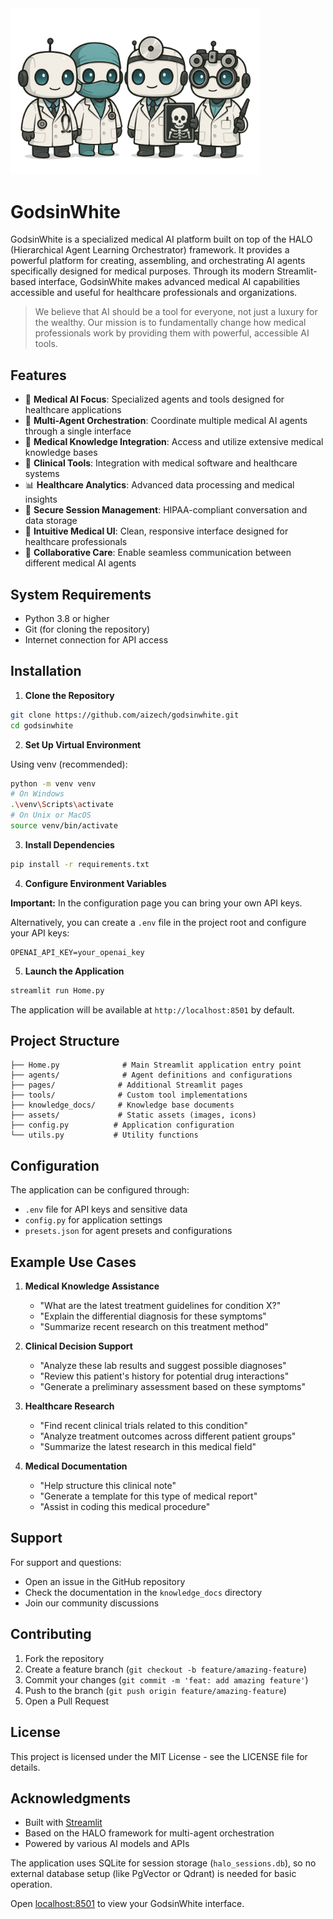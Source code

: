 <img src="assets/godsinwhite_team.png" alt="" width="400"/>

# GodsinWhite

GodsinWhite is a specialized medical AI platform built on top of the HALO (Hierarchical Agent Learning Orchestrator) framework. It provides a powerful platform for creating, assembling, and orchestrating AI agents specifically designed for medical purposes. Through its modern Streamlit-based interface, GodsinWhite makes advanced medical AI capabilities accessible and useful for healthcare professionals and organizations.

> We believe that AI should be a tool for everyone, not just a luxury for the wealthy. Our mission is to fundamentally change how medical professionals work by providing them with powerful, accessible AI tools.

## Features

- 🏥 **Medical AI Focus**: Specialized agents and tools designed for healthcare applications
- 🤖 **Multi-Agent Orchestration**: Coordinate multiple medical AI agents through a single interface
- 🧠 **Medical Knowledge Integration**: Access and utilize extensive medical knowledge bases
- 🔬 **Clinical Tools**: Integration with medical software and healthcare systems
- 📊 **Healthcare Analytics**: Advanced data processing and medical insights
- 💾 **Secure Session Management**: HIPAA-compliant conversation and data storage
- 🎨 **Intuitive Medical UI**: Clean, responsive interface designed for healthcare professionals
- 🤝 **Collaborative Care**: Enable seamless communication between different medical AI agents

## System Requirements

- Python 3.8 or higher
- Git (for cloning the repository)
- Internet connection for API access

## Installation

1. **Clone the Repository**

```bash
git clone https://github.com/aizech/godsinwhite.git
cd godsinwhite
```

2. **Set Up Virtual Environment**

Using venv (recommended):
```bash
python -m venv venv
# On Windows
.\venv\Scripts\activate
# On Unix or MacOS
source venv/bin/activate
```

3. **Install Dependencies**

```bash
pip install -r requirements.txt
```

4. **Configure Environment Variables**

**Important:** In the configuration page you can bring your own API keys.

Alternatively, you can create a `.env` file in the project root and configure your API keys:

```env
OPENAI_API_KEY=your_openai_key
```

5. **Launch the Application**

```bash
streamlit run Home.py
```

The application will be available at `http://localhost:8501` by default.

## Project Structure

```
├── Home.py              # Main Streamlit application entry point
├── agents/              # Agent definitions and configurations
├── pages/              # Additional Streamlit pages
├── tools/              # Custom tool implementations
├── knowledge_docs/     # Knowledge base documents
├── assets/             # Static assets (images, icons)
├── config.py          # Application configuration
└── utils.py           # Utility functions
```

## Configuration

The application can be configured through:

- `.env` file for API keys and sensitive data
- `config.py` for application settings
- `presets.json` for agent presets and configurations

## Example Use Cases

1. **Medical Knowledge Assistance**
   - "What are the latest treatment guidelines for condition X?"
   - "Explain the differential diagnosis for these symptoms"
   - "Summarize recent research on this treatment method"

2. **Clinical Decision Support**
   - "Analyze these lab results and suggest possible diagnoses"
   - "Review this patient's history for potential drug interactions"
   - "Generate a preliminary assessment based on these symptoms"

3. **Healthcare Research**
   - "Find recent clinical trials related to this condition"
   - "Analyze treatment outcomes across different patient groups"
   - "Summarize the latest research in this medical field"

4. **Medical Documentation**
   - "Help structure this clinical note"
   - "Generate a template for this type of medical report"
   - "Assist in coding this medical procedure"

## Support

For support and questions:
- Open an issue in the GitHub repository
- Check the documentation in the `knowledge_docs` directory
- Join our community discussions

## Contributing

1. Fork the repository
2. Create a feature branch (`git checkout -b feature/amazing-feature`)
3. Commit your changes (`git commit -m 'feat: add amazing feature'`)
4. Push to the branch (`git push origin feature/amazing-feature`)
5. Open a Pull Request

## License

This project is licensed under the MIT License - see the LICENSE file for details.

## Acknowledgments

- Built with [Streamlit](https://streamlit.io/)
- Based on the HALO framework for multi-agent orchestration
- Powered by various AI models and APIs

The application uses SQLite for session storage (`halo_sessions.db`), so no external database setup (like PgVector or Qdrant) is needed for basic operation.

Open [localhost:8501](http://localhost:8501) to view your GodsinWhite interface.